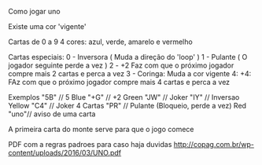 Como jogar uno

Existe uma cor 'vigente'

Cartas de 0 a 9 
4 cores: azul, verde, amarelo e vermelho

Cartas especiais:
0 - Inversora ( Muda a direção do 'loop' )
1 - Pulante ( O jogador seguinte perde a vez )
2 - +2 Faz com que o próximo jogador compre mais 2 cartas e perca a vez
3 - Coringa: Muda a cor vigente
4:  +4: FAz com que o próximo jogador compre mais 4 cartas e perca a vez

Exemplos
"5B" // 5 Blue
"+G" // +2 Green
"JW" // Joker
"IY" // Inversao Yellow
"C4" // Joker 4 Cartas
"PR" // Pulante (Bloqueio, perde a vez) Red
"uno"// aviso de uma carta

A primeira carta do monte serve para que o jogo comece

PDF com a regras padroes para caso haja duvidas
http://copag.com.br/wp-content/uploads/2016/03/UNO.pdf
